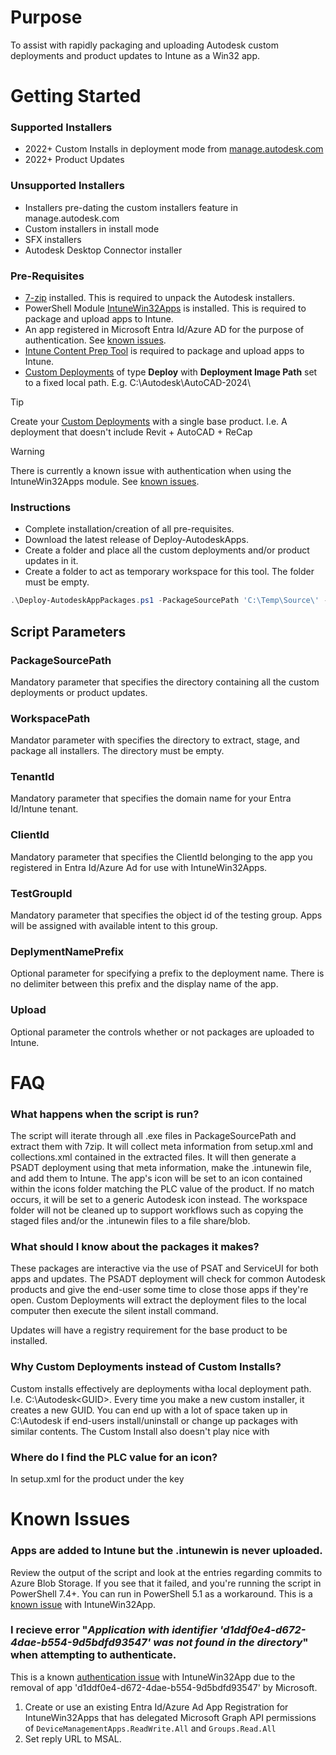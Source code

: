 # Purpose
To assist with rapidly packaging and uploading Autodesk custom deployments and product updates to Intune as a Win32 app.

# Getting Started
### Supported Installers
* 2022+ Custom Installs in deployment mode from [manage.autodesk.com](https://manage.autodesk.com)
* 2022+ Product Updates


### Unsupported Installers
* Installers pre-dating the custom installers feature in manage.autodesk.com
* Custom installers in install mode
* SFX installers
* Autodesk Desktop Connector installer


### Pre-Requisites
* [7-zip](https://www.7-zip.org/download.html) installed. This is required to unpack the Autodesk installers.
* PowerShell Module [IntuneWin32Apps](https://github.com/MSEndpointMgr/IntuneWin32App) is installed. This is required to package and upload apps to Intune.
* An app registered in Microsoft Entra Id/Azure AD for the purpose of authentication. See [known issues](#d1ddf0e4-d672-4dae-b554-9d5bdfd93547).
* [Intune Content Prep Tool](https://github.com/microsoft/Microsoft-Win32-Content-Prep-Tool) is required to package and upload apps to Intune.
* [Custom Deployments](https://www.autodesk.com/in/support/download-install/admins/account-deploy/deploy-from-autodesk-account) of type **Deploy** with **Deployment Image Path** set to a fixed local path. E.g. C:\Autodesk\AutoCAD-2024\

> [!TIP]
> Create your [Custom Deployments](https://www.autodesk.com/in/support/download-install/admins/account-deploy/deploy-from-autodesk-account) with a single base product. I.e. A deployment that doesn't include Revit + AutoCAD + ReCap

> [!WARNING]
> There is currently a known issue with authentication when using the IntuneWin32Apps module. See [known issues](#d1ddf0e4-d672-4dae-b554-9d5bdfd93547).


### Instructions
* Complete installation/creation of all pre-requisites.
* Download the latest release of Deploy-AutodeskApps.
* Create a folder and place all the custom deployments and/or product updates in it.
* Create a folder to act as temporary workspace for this tool. The folder must be empty.
```PowerShell
.\Deploy-AutodeskAppPackages.ps1 -PackageSourcePath 'C:\Temp\Source\' -WorkspacePath 'C:\Temp\Workspace\' -TenantId 'domain.tld' -ClientId "00000000-0000-0000-0000-000000000000" -TestGroupId "00000000-0000-0000-0000-000000000000" -DeploymentNamePrefix "<optional-prefix-for-display-name>" -Upload
```

## Script Parameters
### PackageSourcePath
Mandatory parameter that specifies the directory containing all the custom deployments or product updates.
### WorkspacePath
Mandator parameter with specifies the directory to extract, stage, and package all installers. The directory must be empty.
### TenantId
Mandatory parameter that specifies the domain name for your Entra Id/Intune tenant.
### ClientId
Mandatory parameter that specifies the ClientId belonging to the app you registered in Entra Id/Azure Ad for use with IntuneWin32Apps.
### TestGroupId
Mandatory parameter that specifies the object id of the testing group. Apps will be assigned with available intent to this group.
### DeplymentNamePrefix
Optional parameter for specifying a prefix to the deployment name. There is no delimiter between this prefix and the display name of the app.
### Upload
Optional parameter the controls whether or not packages are uploaded to Intune.



# FAQ
### What happens when the script is run?
The script will iterate through all .exe files in PackageSourcePath and extract them with 7zip. It will collect meta information from setup.xml and collections.xml contained in the extracted files. It will then generate a PSADT deployment using that meta information, make the .intunewin file, and add them to Intune. The app's icon will be set to an icon contained within the icons folder matching the PLC value of the product. If no match occurs, it will be set to a generic Autodesk icon instead.
The workspace folder will not be cleaned up to support workflows such as copying the staged files and/or the .intunewin files to a file share/blob.


### What should I know about the packages it makes?
These packages are interactive via the use of PSAT and ServiceUI for both apps and updates.
The PSADT deployment will check for common Autodesk products and give the end-user some time to close those apps if they're open.
Custom Deployments will extract the deployment files to the local computer then execute the silent install command.

Updates will have a registry requirement for the base product to be installed.


### Why Custom Deployments instead of Custom Installs?
Custom installs effectively are deployments witha local deployment path. I.e. C:\Autodesk\<GUID>. Every time you make a new custom installer, it creates a new GUID. You can end up with a lot of space taken up in C:\Autodesk if end-users install/uninstall or change up packages with similar contents. The Custom Install also doesn't play nice with


### Where do I find the PLC value for an icon?
In setup.xml for the product under the key <PLC>


# Known Issues
### Apps are added to Intune but the .intunewin is never uploaded.
Review the output of the script and look at the entries regarding commits to Azure Blob Storage. If you see that it failed, and you're running the script in PowerShell 7.4+. You can run in PowerShell 5.1 as a workaround. This is a [known issue](https://github.com/MSEndpointMgr/IntuneWin32App/issues/163) with IntuneWin32App.


### I recieve error "*Application with identifier 'd1ddf0e4-d672-4dae-b554-9d5bdfd93547' was not found in the directory*" when attempting to authenticate.
<a id='d1ddf0e4-d672-4dae-b554-9d5bdfd93547'></a>
This is a known [authentication issue](https://github.com/MSEndpointMgr/IntuneWin32App/issues/156) with IntuneWin32App due to the removal of app 'd1ddf0e4-d672-4dae-b554-9d5bdfd93547' by Microsoft.
1. Create or use an existing Entra Id/Azure Ad App Registration for IntuneWin32Apps that has delegated Microsoft Graph API permissions of `DeviceManagementApps.ReadWrite.All` and `Groups.Read.All`
2. Set reply URL to MSAL.
